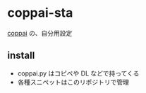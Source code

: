 # coppai-sta
[coppai](https://github.com/stakiran/coppai) の、自分用設定

## install
- coppai.py はコピペや DL などで持ってくる
- 各種スニペットはこのリポジトリで管理
